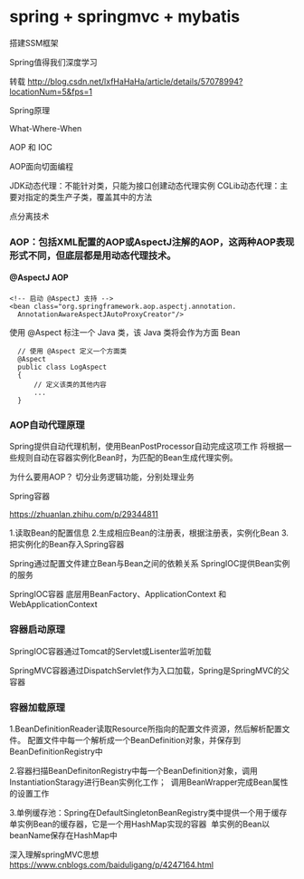 # spring + springmvc + mybatis

搭建SSM框架

Spring值得我们深度学习

转载
http://blog.csdn.net/lxfHaHaHa/article/details/57078994?locationNum=5&fps=1

Spring原理

What-Where-When

AOP 和 IOC

AOP面向切面编程

JDK动态代理：不能针对类，只能为接口创建动态代理实例
CGLib动态代理：主要对指定的类生产子类，覆盖其中的方法

点分离技术
### AOP：包括XML配置的AOP或AspectJ注解的AOP，这两种AOP表现形式不同，但底层都是用动态代理技术。

#### @AspectJ AOP

    <!-- 启动 @AspectJ 支持 -->
    <bean class="org.springframework.aop.aspectj.annotation. 
      AnnotationAwareAspectJAutoProxyCreator"/>

使用 @Aspect 标注一个 Java 类，该 Java 类将会作为方面 Bean
      
      // 使用 @Aspect 定义一个方面类
      @Aspect 
      public class LogAspect 
      { 
          // 定义该类的其他内容
          ... 
      }

### AOP自动代理原理

Spring提供自动代理机制，使用BeanPostProcessor自动完成这项工作
将根据一些规则自动在容器实例化Bean时，为匹配的Bean生成代理实例。

为什么要用AOP？
切分业务逻辑功能，分别处理业务

Spring容器

https://zhuanlan.zhihu.com/p/29344811

1.读取Bean的配置信息
2.生成相应Bean的注册表，根据注册表，实例化Bean
3.把实例化的Bean存入Spring容器

Spring通过配置文件建立Bean与Bean之间的依赖关系
SpringIOC提供Bean实例的服务

SpringIOC容器 底层用BeanFactory、ApplicationContext 和 WebApplicationContext

### 容器启动原理
SpringIOC容器通过Tomcat的Servlet或Lisenter监听加载

SpringMVC容器通过DispatchServlet作为入口加载，Spring是SpringMVC的父容器

### 容器加载原理
1.BeanDefinitionReader读取Resource所指向的配置文件资源，然后解析配置文件。
配置文件中每一个<bean>解析成一个BeanDefinition对象，并保存到BeanDefinitionRegistry中
  
2.容器扫描BeanDefinitonRegistry中每一个BeanDefinition对象，调用InstantiationStaragy进行Bean实例化工作；
  调用BeanWrapper完成Bean属性的设置工作
  
3.单例缓存池：Spring在DefaultSingletonBeanRegistry类中提供一个用于缓存单实例Bean的缓存器，它是一个用HashMap实现的容器
  单实例的Bean以beanName保存在HashMap中
 
 深入理解springMVC思想
 https://www.cnblogs.com/baiduligang/p/4247164.html

